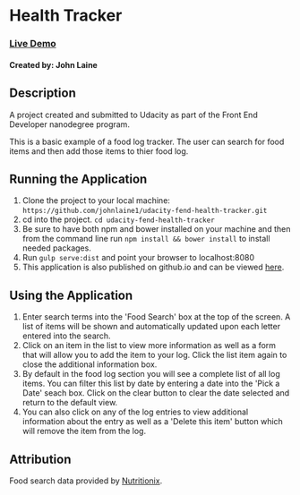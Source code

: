 # Health Tracker

### [Live Demo](https://www.linkedin.com/redir/redirect?url=https%3A%2F%2Fjohnlaine1%2Egithub%2Eio%2Fudacity-fend-health-tracker%2F&urlhash=8pXC&trk=prof-project-name-link)
#### Created by: John Laine
## Description
A project created and submitted to Udacity as part of the Front End Developer nanodegree program.
 
This is a basic example of a food log tracker. The user can search for food items and then add those items to thier food log.
 


## Running the Application
1. Clone the project to your local machine: `https://github.com/johnlaine1/udacity-fend-health-tracker.git`
2. cd into the project. `cd udacity-fend-health-tracker`
3. Be sure to have both npm and bower installed on your machine and then from the command line run `npm install && bower install` to install needed packages.
4. Run `gulp serve:dist` and point your browser to localhost:8080 
6. This application is also published on github.io and can be viewed [here](https://johnlaine1.github.io/udacity-fend-health-tracker/).

## Using the Application
1. Enter search terms into the 'Food Search' box at the top of the screen. A list of items will be shown and automatically updated upon each letter entered into the search.
2. Click on an item in the list to view more information as well as a form that will allow you to add the item to your log. Click the list item again to close the additional information box.
3. By default in the food log section you will see a complete list of all log items. You can filter this list by date by entering a date into the 'Pick a Date' seach box. Click on the clear button to clear the date selected and return to the default view.
4. You can also click on any of the log entries to view additional information about the entry as well as a 'Delete this item' button which will remove the item from the log.

## Attribution
Food search data provided by [Nutritionix](https://www.nutritionix.com).
